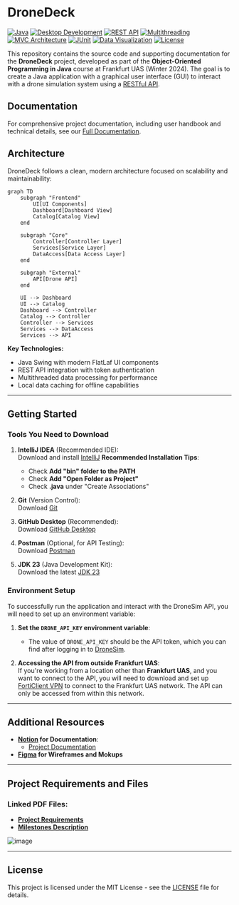 # DroneDeck

[![Java](https://img.shields.io/badge/Java-JDK%2023-ED8B00?logo=java)](https://www.oracle.com/java/)
[![Desktop Development](https://img.shields.io/badge/Desktop-GUI%20Application-3178C6)](https://docs.oracle.com/javase/tutorial/uiswing/)
[![REST API](https://img.shields.io/badge/Backend-REST%20API%20Integration-brightgreen)](https://restfulapi.net/)
[![Multithreading](https://img.shields.io/badge/Concurrency-Multithreaded-blueviolet)](https://docs.oracle.com/javase/tutorial/essential/concurrency/)
[![MVC Architecture](https://img.shields.io/badge/Architecture-MVC%20Pattern-8A2BE2)](https://en.wikipedia.org/wiki/Model%E2%80%93view%E2%80%93controller)
[![JUnit](https://img.shields.io/badge/Testing-JUnit5-success?logo=junit5)](https://junit.org/junit5/)
[![Data Visualization](https://img.shields.io/badge/UI-Data%20Visualization-00BFFF)](https://docs.oracle.com/javase/tutorial/uiswing/components/index.html)
[![License](https://img.shields.io/badge/License-MIT-lightgrey)](LICENSE)

This repository contains the source code and supporting documentation for the **DroneDeck** project, developed as part of the **Object-Oriented Programming in Java** course at Frankfurt UAS (Winter 2024). The goal is to create a Java application with a graphical user interface (GUI) to interact with a drone simulation system using a [RESTful API](http://dronesim.facets-labs.com).

## Documentation
For comprehensive project documentation, including user handbook and technical details, see our [Full Documentation](Docs.md).

<!-- 
## 🎥 Demo Video
(Coming Soon) This section will include a demo video showcasing the key features of DroneDeck.

![DroneDeck Demo](demo/demo.gif)
-->

## Architecture

DroneDeck follows a clean, modern architecture focused on scalability and maintainability:

```mermaid
graph TD
    subgraph "Frontend"
        UI[UI Components]
        Dashboard[Dashboard View]
        Catalog[Catalog View]
    end

    subgraph "Core"
        Controller[Controller Layer]
        Services[Service Layer]
        DataAccess[Data Access Layer]
    end

    subgraph "External"
        API[Drone API]
    end

    UI --> Dashboard
    UI --> Catalog
    Dashboard --> Controller
    Catalog --> Controller
    Controller --> Services
    Services --> DataAccess
    Services --> API
```

**Key Technologies:**
- Java Swing with modern FlatLaf UI components
- REST API integration with token authentication
- Multithreaded data processing for performance
- Local data caching for offline capabilities

---

## Getting Started

### Tools You Need to Download

1. **IntelliJ IDEA** (Recommended IDE):  
   Download and install [IntelliJ](https://www.jetbrains.com/de-de/idea/)
   **Recommended Installation Tips**:
   - Check **Add "bin" folder to the PATH**
   - Check **Add "Open Folder as Project"**
   - Check **.java** under "Create Associations"

2. **Git** (Version Control):  
   Download [Git](https://git-scm.com/downloads)

3. **GitHub Desktop** (Recommended):  
   Download [GitHub Desktop](https://github.com/apps/desktop)

4. **Postman** (Optional, for API Testing):  
   Download [Postman](https://www.postman.com/downloads/)

5. **JDK 23** (Java Development Kit):  
   Download the latest [JDK 23](https://www.oracle.com/java/technologies/javase/jdk23-archive-downloads.html)

### Environment Setup

To successfully run the application and interact with the DroneSim API, you will need to set up an environment variable:

1. **Set the `DRONE_API_KEY` environment variable**:
   - The value of `DRONE_API_KEY` should be the API token, which you can find after logging in to [DroneSim](http://dronesim.facets-labs.com).

2. **Accessing the API from outside Frankfurt UAS**:  
   If you're working from a location other than **Frankfurt UAS**, and you want to connect to the API, you will need to download and set up [FortiClient VPN](https://www.fortinet.com/de/support/product-downloads) to connect to the Frankfurt UAS network. The API can only be accessed from within this network.

---

## Additional Resources
- **[Notion](https://www.notion.so/zakabouj/DroneDeck-OOP-Java-Projcet-152408e5d09b8033b5aed50a06d138d8) for Documentation**:  
  - [Project Documentation](https://www.notion.so/zakabouj/DroneDeck-Documentation-152408e5d09b800bb222fb4f9c63cec0)  
- **[Figma](https://www.figma.com/design/lKYP3mLiFFFGDFb1HdLXus/DroneDeck-Mockup?node-id=80-33&t=G7z15kf5VyYzPZE0-0) for Wireframes and Mokups**

---

## Project Requirements and Files

### Linked PDF Files:
- [**Project Requirements**](https://github.com/user-attachments/files/18007575/2024_winter_project_description.pdf)
- [**Milestones Description**](https://github.com/user-attachments/files/18007586/milestones.pdf)

![image](https://github.com/user-attachments/assets/805d8c2c-a472-428c-8842-9c0fc9db3453)

---

## License

This project is licensed under the MIT License - see the [LICENSE](./LICENSE) file for details.
